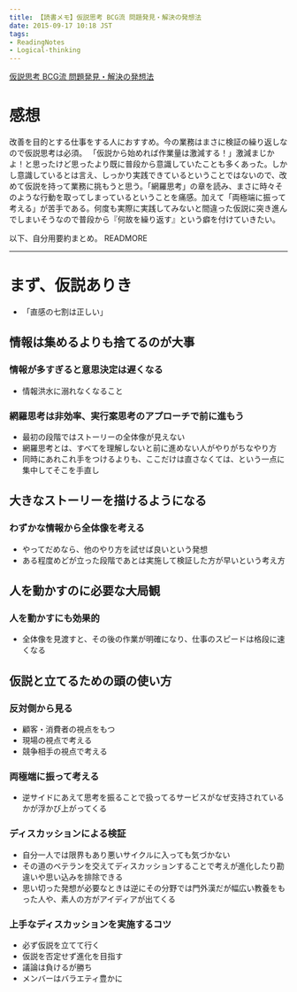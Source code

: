 ```yaml
---
title: 【読書メモ】仮説思考 BCG流 問題発見・解決の発想法
date: 2015-09-17 10:18 JST
tags:
- ReadingNotes
- Logical-thinking
---
```


[仮説思考 BCG流 問題発見・解決の発想法](http://www.amazon.co.jp/%E4%BB%AE%E8%AA%AC%E6%80%9D%E8%80%83-BCG%E6%B5%81-%E5%95%8F%E9%A1%8C%E7%99%BA%E8%A6%8B%E3%83%BB%E8%A7%A3%E6%B1%BA%E3%81%AE%E7%99%BA%E6%83%B3%E6%B3%95-%E5%86%85%E7%94%B0-%E5%92%8C%E6%88%90/dp/4492555552)

# 感想
改善を目的とする仕事をする人におすすめ。今の業務はまさに検証の繰り返しなので仮説思考は必須。
「仮説から始めれば作業量は激減する！」激減まじかよ！と思ったけど思ったより既に普段から意識していたことも多くあった。しかし意識しているとは言え、しっかり実践できているということではないので、改めて仮説を持って業務に挑もうと思う。「網羅思考」の章を読み、まさに時々そのような行動を取ってしまっているということを痛感。加えて「両極端に振って考える」が苦手である。何度も実際に実践してみないと間違った仮説に突き進んでしまいそうなので普段から『何故を繰り返す』という癖を付けていきたい。

以下、自分用要約まとめ。
READMORE

-------------


# まず、仮説ありき
- 「直感の七割は正しい」

## 情報は集めるよりも捨てるのが大事

### 情報が多すぎると意思決定は遅くなる
- 情報洪水に溺れなくなること

### 網羅思考は非効率、実行案思考のアプローチで前に進もう
- 最初の段階ではストーリーの全体像が見えない
- 網羅思考とは、すべてを理解しないと前に進めない人がやりがちなやり方
- 同時にあれこれ手をつけるよりも、ここだけは直さなくては、という一点に集中してそこを手直し

## 大きなストーリーを描けるようになる

### わずかな情報から全体像を考える
- やってだめなら、他のやり方を試せば良いという発想
- ある程度めどが立った段階であとは実施して検証した方が早いという考え方

## 人を動かすのに必要な大局観

### 人を動かすにも効果的
- 全体像を見渡すと、その後の作業が明確になり、仕事のスピードは格段に速くなる

## 仮説と立てるための頭の使い方

### 反対側から見る
- 顧客・消費者の視点をもつ
- 現場の視点で考える
- 競争相手の視点で考える

### 両極端に振って考える
- 逆サイドにあえて思考を振ることで扱ってるサービスがなぜ支持されているかが浮かび上がってくる

### ディスカッションによる検証
- 自分一人では限界もあり悪いサイクルに入っても気づかない
- その道のベテランを交えてディスカッションすることで考えが進化したり勘違いや思い込みを排除できる
- 思い切った発想が必要なときは逆にその分野では門外漢だが幅広い教養をもった人や、素人の方がアイディアが出てくる

### 上手なディスカッションを実施するコツ
- 必ず仮説を立てて行く
- 仮説を否定せず進化を目指す
- 議論は負けるが勝ち
- メンバーはバラエティ豊かに